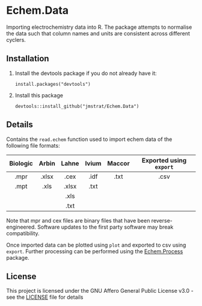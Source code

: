 # Echem.Data
Importing electrochemistry data into R.
The package attempts to normalise the data such that column names and units are consistent across different cyclers.

## Installation

1. Install the devtools package if you do not already have it:

   `install.packages("devtools")`

2. Install this package

   `devtools::install_github("jmstrat/Echem.Data")`

## Details

Contains the `read.echem` function used to import echem data of the following file formats:

| Biologic | Arbin | Lahne | Ivium | Maccor | Exported using `export`  |
|:--------:|:-----:|:-----:|:-----:|:------:|:------------------------:|
|   .mpr   | .xlsx | .cex  | .idf  |  .txt  |           .csv           |
|   .mpt   | .xls  | .xlsx |  .txt |        |                          |
|          |       | .xls  |       |        |                          |
|          |       | .txt  |       |        |                          |

Note that mpr and cex files are binary files that have been reverse-engineered. Software updates to the first party software
may break compatibility.

Once imported data can be plotted using `plot` and exported to csv using `export`. Further processing can be performed
using the [Echem.Process](https://github.com/jmstrat/Echem.Process) package.

## License

This project is licensed under the GNU Affero General Public License v3.0 - see the [LICENSE](LICENSE) file for details
